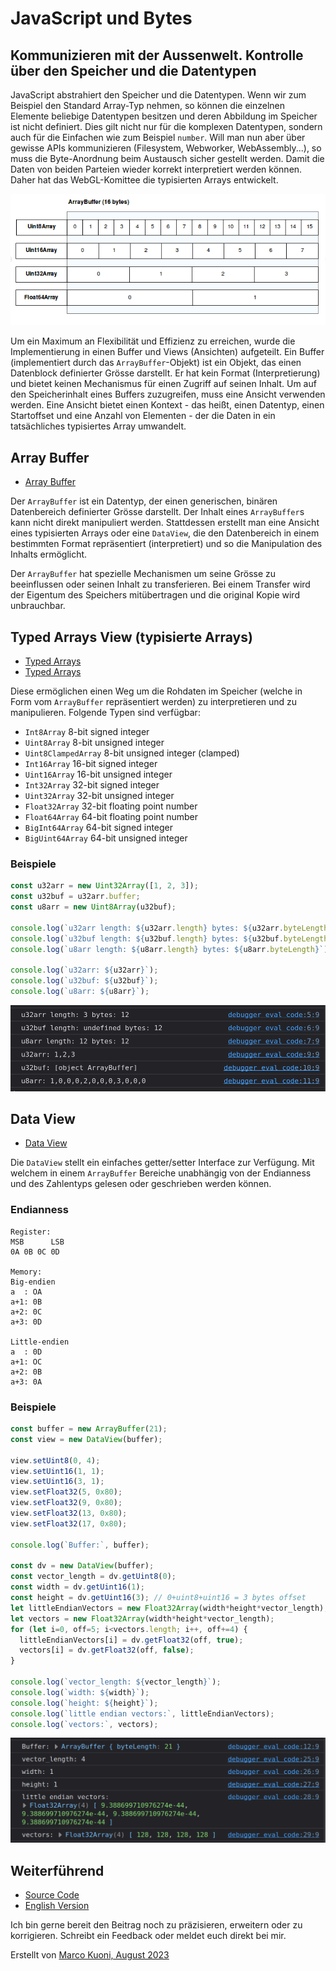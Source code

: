 # JavaScript und Bytes
## Kommunizieren mit der Aussenwelt. Kontrolle über den Speicher und die Datentypen
JavaScript abstrahiert den Speicher und die Datentypen. Wenn wir zum Beispiel den Standard Array-Typ nehmen, so können die einzelnen Elemente beliebige Datentypen besitzen und deren Abbildung im Speicher ist nicht definiert. Dies gilt nicht nur für die komplexen Datentypen, sondern auch für die Einfachen wie zum Beispiel `number`. Will man nun aber über gewisse APIs kommunizieren (Filesystem, Webworker, WebAssembly...),  so muss die Byte-Anordnung beim Austausch sicher gestellt werden. Damit die Daten von beiden Parteien wieder korrekt interpretiert werden können. Daher hat das WebGL-Komittee die typisierten Arrays entwickelt.

![Array Buffer von mozilla.org](array_buffer.png)

Um ein Maximum an Flexibilität und Effizienz zu erreichen, wurde die Implementierung in einen Buffer und Views (Ansichten) aufgeteilt. 
Ein Buffer (implementiert durch das `ArrayBuffer`-Objekt) ist ein Objekt, das einen Datenblock definierter Grösse darstellt. Er hat kein Format (Interpretierung) und bietet keinen Mechanismus für einen Zugriff auf seinen Inhalt. 
Um auf den Speicherinhalt eines Buffers zuzugreifen, muss eine Ansicht verwenden werden. Eine Ansicht bietet einen Kontext - das heißt, einen Datentyp, einen Startoffset und eine Anzahl von Elementen - der die Daten in ein tatsächliches typisiertes Array umwandelt.

## Array Buffer
* [Array Buffer](https://developer.mozilla.org/en-US/docs/Web/JavaScript/Reference/Global_Objects/ArrayBuffer)

Der `ArrayBuffer` ist ein Datentyp, der einen generischen, binären Datenbereich definierter Grösse darstellt. Der Inhalt eines `ArrayBuffer`s kann nicht direkt manipuliert werden. Stattdessen erstellt man eine Ansicht eines typisierten Arrays oder eine `DataView`, die den Datenbereich in einem bestimmten Format repräsentiert (interpretiert) und so die Manipulation des Inhalts ermöglicht.

Der `ArrayBuffer` hat spezielle Mechanismen um seine Grösse zu beeinflussen oder seinen Inhalt zu transferieren. Bei einem Transfer wird der Eigentum des Speichers mitübertragen und die original Kopie wird unbrauchbar.

## Typed Arrays View (typisierte Arrays)
* [Typed Arrays](https://developer.mozilla.org/en-US/docs/Web/JavaScript/Reference/Global_Objects/TypedArray)
* [Typed Arrays](https://developer.mozilla.org/en-US/docs/Web/JavaScript/Guide/Typed_arrays)

Diese ermöglichen einen Weg um die Rohdaten im Speicher (welche in Form vom `ArrayBuffer` repräsentiert werden) zu interpretieren und zu manipulieren. 
Folgende Typen sind verfügbar:
* `Int8Array` 8-bit signed integer
* `Uint8Array` 8-bit unsigned integer
* `Uint8ClampedArray` 8-bit unsigned integer (clamped)
* `Int16Array` 16-bit signed integer
* `Uint16Array` 16-bit unsigned integer
* `Int32Array` 32-bit signed integer
* `Uint32Array` 32-bit unsigned integer
* `Float32Array` 32-bit floating point number
* `Float64Array` 64-bit floating point number
* `BigInt64Array` 64-bit signed integer
* `BigUint64Array` 64-bit unsigned integer

### Beispiele
```javascript
const u32arr = new Uint32Array([1, 2, 3]);
const u32buf = u32arr.buffer;
const u8arr = new Uint8Array(u32buf);

console.log(`u32arr length: ${u32arr.length} bytes: ${u32arr.byteLength}`);
console.log(`u32buf length: ${u32buf.length} bytes: ${u32buf.byteLength}`);
console.log(`u8arr length: ${u8arr.length} bytes: ${u8arr.byteLength}`);

console.log(`u32arr: ${u32arr}`);
console.log(`u32buf: ${u32buf}`);
console.log(`u8arr: ${u8arr}`);
```

![Console log von Typed Array](console_log_typed_arrays.png)

## Data View
* [Data View](https://developer.mozilla.org/en-US/docs/Web/JavaScript/Reference/Global_Objects/DataView)

Die `DataView` stellt ein einfaches getter/setter Interface zur Verfügung. Mit welchem in einem `ArrayBuffer` Bereiche unabhängig von der Endianness und des Zahlentyps gelesen oder geschrieben werden können.

  ### Endianness
  ```
  Register:
  MSB      LSB
  0A 0B 0C 0D

  Memory:
  Big-endien
  a  : OA
  a+1: 0B
  a+2: 0C
  a+3: 0D

  Little-endien
  a  : 0D
  a+1: OC
  a+2: 0B
  a+3: 0A
  ```

  ### Beispiele
  ```javascript
  const buffer = new ArrayBuffer(21);
  const view = new DataView(buffer);

  view.setUint8(0, 4);
  view.setUint16(1, 1);
  view.setUint16(3, 1);
  view.setFloat32(5, 0x80);
  view.setFloat32(9, 0x80);
  view.setFloat32(13, 0x80);
  view.setFloat32(17, 0x80);

  console.log(`Buffer:`, buffer);

  const dv = new DataView(buffer);
  const vector_length = dv.getUint8(0);
  const width = dv.getUint16(1);
  const height = dv.getUint16(3); // 0+uint8+uint16 = 3 bytes offset
  let littleEndianVectors = new Float32Array(width*height*vector_length);
  let vectors = new Float32Array(width*height*vector_length);
  for (let i=0, off=5; i<vectors.length; i++, off+=4) {
    littleEndianVectors[i] = dv.getFloat32(off, true);
    vectors[i] = dv.getFloat32(off, false);
  }

  console.log(`vector_length: ${vector_length}`);
  console.log(`width: ${width}`);
  console.log(`height: ${height}`);
  console.log(`little endian vectors:`, littleEndianVectors);
  console.log(`vectors:`, vectors);
  ```

  ![Console log von DataView](console_log_data_view.png)

## Weiterführend
* [Source Code](https://github.com/marcokuoni/public_doc/tree/main/essays/3_javascript_and_bytes)
* [English Version](https://github.com/marcokuoni/public_doc/tree/main/essays/3_javascript_and_bytes/README.md)

Ich bin gerne bereit den Beitrag noch zu präzisieren, erweitern oder zu korrigieren. Schreibt ein Feedback oder meldet euch direkt bei mir.

Erstellt von [Marco Kuoni, August 2023](https://marcokuoni.ch)